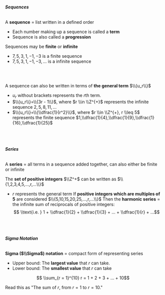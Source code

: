 ###### **Sequences**

A **sequence** = list written in a defined order
- Each number making up a sequence is called a **term**
- Sequence is also called a **progression**

Sequences may be **finite** or **infinite**
- $7,5,3,1,-1,-3$ is a <span class="gray">finite</span> sequence
- $7,5,3,1,-1,-3,...$ is a <span class="gray">infinite</span> sequence

<br /> 
<br />

A sequence can also be written in terms of **the general term** $\\{u_r\\}$
- $u_r$ without brackets represents the $r$th term.
- $\\{u_r\\}=\\{3r - 1\\}$, where $r \\in \\Z^{+}$ represents the infinite sequence $2,5,8,11,...$
- $\\{u_r\\}=\\{\\dfrac{1}{r^2}\\}$, where $r \\in \\Z^{+}, r \\leq 5$ represents the finite sequence  $1,\\dfrac{1}{4},\\dfrac{1}{9},\\dfrac{1}{16},\\dfrac{1}{25}$

<br /> 
<br />

###### **Series**

A **series** = all terms in a sequence added together, can also either be <span class="gray">finite</span> or <span class="gray">infinite</span>

The **set of positive integers** $\\Z^+$ can be written as $\\{1,2,3,4,5,...,r,...\\}$
- $r$ represents the general term
If **positive integers which are multiples of 5** are considered $\\{5,10,15,20,25,...,r,...\\}$
Then the **harmonic series** = the infinite sum of reciprocals of positive integers:
$$ \\text{i.e. } 1 + \\dfrac{1}{2} + \\dfrac{1}{3} + ... + \\dfrac{1}{r} + ...$$

<br /> 
<br />

###### **Sigma Notation**

**Sigma ($\\Sigma$) notation** = compact form of representing series
- Upper bound: The **largest value** that $r$ can take.
- Lower bound: The **smallest value** that $r$ can take

$$ \\sum_{r = 1}^{10} r = 1 + 2 + 3 + ... + 10$$

Read this as "The sum of $r$, from $r = 1$ to $r = 10$."
